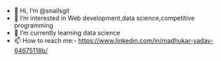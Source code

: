 - 👋 Hi, I’m @snailsgit
- 👀 I’m interested in Web development,data science,competitive programming
- 🌱 I’m currently learning data science
- 📫 How to reach me:- https://www.linkedin.com/in/madhukar-yadav-64675118b/

<!---
snailsgit/snailsgit is a ✨ special ✨ repository because its `README.md` (this file) appears on your GitHub profile.
You can click the Preview link to take a look at your changes.
--->
